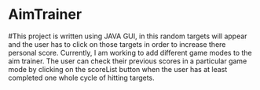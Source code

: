 # AimTrainer
#This project is written using JAVA GUI, in this random targets will appear and the user has to click on those targets in order to increase there personal score.
Currently, I am working to add different game modes to the aim trainer. The user can check their previous scores in a particular game mode by clicking on the scoreList
button when the user has at least completed one whole cycle of hitting targets.

